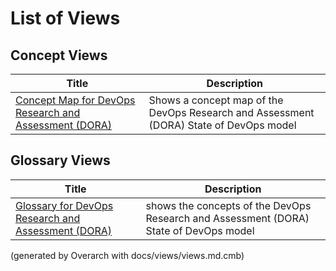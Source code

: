 # List of Views

## Concept Views
| Title | Description |
|---|---|
| [Concept Map for DevOps Research and Assessment (DORA)](concept-view.md) | Shows a concept map of the DevOps Research and Assessment (DORA) State of DevOps model |
## Glossary Views
| Title | Description |
|---|---|
| [Glossary for DevOps Research and Assessment (DORA)](glossary-view.md) | shows the concepts of the DevOps Research and Assessment (DORA) State of DevOps model |


(generated by Overarch with docs/views/views.md.cmb)
